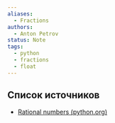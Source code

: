 ```yaml
---
aliases:
  - Fractions
authors:
  - Anton Petrov
status: Note
tags:
  - python
  - fractions
  - float
---
```

## Список источников

- [Rational numbers (python.org)](https://docs.python.org/3/library/fractions.html#module-fractions)